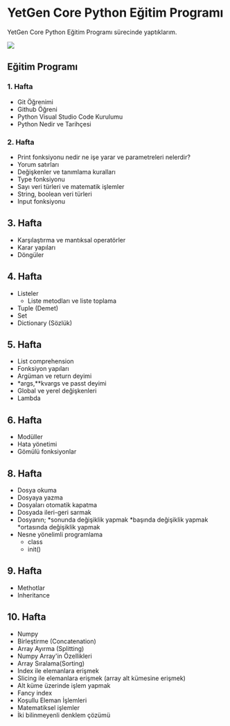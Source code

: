 # YetGen Core Python Eğitim Programı

YetGen Core Python Eğitim Programı sürecinde yaptıklarım.

<img src="https://yetkingencler.com/wp-content/uploads/2021/07/yetgen-beyaz-e1626884322969-300x111.png">

## Eğitim Programı

### 1. Hafta

* Git Öğrenimi
* Github Öğreni
* Python Visual Studio Code Kurulumu
* Python Nedir ve Tarihçesi

### 2. Hafta
* Print fonksiyonu nedir ne işe yarar ve parametreleri nelerdir?
* Yorum satırları
* Değişkenler ve tanımlama kuralları
* Type fonksiyonu
* Sayı veri türleri ve matematik işlemler
* String, boolean veri türleri
* Input fonksiyonu

## 3. Hafta
* Karşılaştırma ve mantıksal operatörler
* Karar yapıları
* Döngüler

## 4. Hafta
* Listeler
    * Liste metodları ve liste toplama
* Tuple (Demet)
* Set
* Dictionary (Sözlük)

## 5. Hafta
* List comprehension
* Fonksiyon yapıları
* Argüman ve return deyimi
* *args,**kvargs ve passt deyimi
* Global ve yerel değişkenleri
* Lambda

## 6. Hafta
* Modüller
* Hata yönetimi
* Gömülü fonksiyonlar


## 8. Hafta
* Dosya okuma
* Dosyaya yazma
* Dosyaları otomatik kapatma
* Dosyada ileri-geri sarmak
* Dosyanın; 
    *sonunda değişiklik yapmak
    *başında değişiklik yapmak
    *ortasında değişiklik yapmak
* Nesne yönelimli programlama
    * class
    * init()

## 9. Hafta
* Methotlar
* Inheritance

## 10. Hafta
* Numpy
* Birleştirme (Concatenation)
* Array Ayırma (Splitting)
* Numpy Array'in Özellikleri
* Array Sıralama(Sorting)
* Index ile elemanlara erişmek
* Slicing ile elemanlara erişmek (array alt kümesine erişmek)
* Alt küme üzerinde işlem yapmak
* Fancy index
* Koşullu Eleman İşlemleri 
* Matematiksel işlemler
* İki bilinmeyenli denklem çözümü
